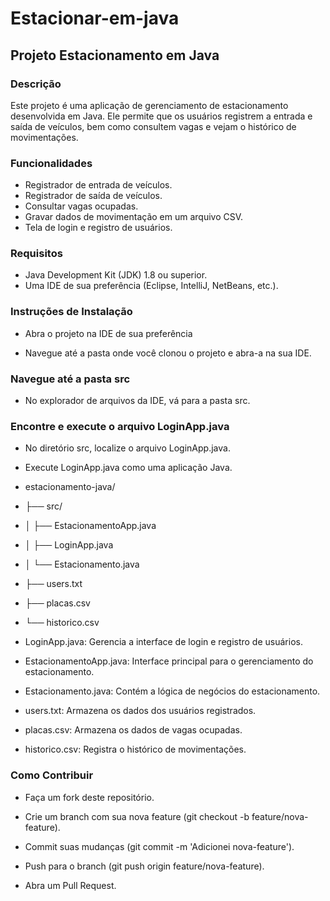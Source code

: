 # Estacionar-em-java

## Projeto Estacionamento em Java

### Descrição
Este projeto é uma aplicação de gerenciamento de estacionamento desenvolvida em Java. Ele permite que os usuários registrem a entrada e saída de veículos, bem como consultem vagas e vejam o histórico de movimentações.

### Funcionalidades
- Registrador de entrada de veículos.
- Registrador de saída de veículos.
- Consultar vagas ocupadas.
- Gravar dados de movimentação em um arquivo CSV.
- Tela de login e registro de usuários.

### Requisitos
- Java Development Kit (JDK) 1.8 ou superior.
- Uma IDE de sua preferência (Eclipse, IntelliJ, NetBeans, etc.).

### Instruções de Instalação
- Abra o projeto na IDE de sua preferência

- Navegue até a pasta onde você clonou o projeto e abra-a na sua IDE.

### Navegue até a pasta src

- No explorador de arquivos da IDE, vá para a pasta src.

### Encontre e execute o arquivo LoginApp.java

- No diretório src, localize o arquivo LoginApp.java.

- Execute LoginApp.java como uma aplicação Java.

- estacionamento-java/
- ├── src/
- │   ├── EstacionamentoApp.java
- │   ├── LoginApp.java
- │   └── Estacionamento.java
- ├── users.txt
- ├── placas.csv
- └── historico.csv

- LoginApp.java: Gerencia a interface de login e registro de usuários.

- EstacionamentoApp.java: Interface principal para o gerenciamento do estacionamento.

- Estacionamento.java: Contém a lógica de negócios do estacionamento.

- users.txt: Armazena os dados dos usuários registrados.

- placas.csv: Armazena os dados de vagas ocupadas.

- historico.csv: Registra o histórico de movimentações.

### Como Contribuir
- Faça um fork deste repositório.

- Crie um branch com sua nova feature (git checkout -b feature/nova-feature).

- Commit suas mudanças (git commit -m 'Adicionei nova-feature').

- Push para o branch (git push origin feature/nova-feature).

- Abra um Pull Request.

